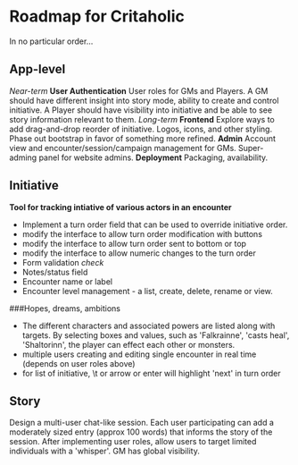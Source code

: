 # Roadmap for Critaholic
In no particular order...

## App-level
*Near-term*
**User Authentication**
User roles for GMs and Players. A GM should have different insight into story mode, ability to create and control
initiative. A Player should have visibility into initiative and be able to see story information relevant to them.
*Long-term*
**Frontend**
Explore ways to add drag-and-drop reorder of initiative. Logos, icons, and other styling. Phase out bootstrap in favor
of something more refined.
**Admin**
Account view and encounter/session/campaign management for GMs. Super-adming panel for website admins.
**Deployment**
Packaging, availability.

## Initiative
**Tool for tracking intiative of various actors in an encounter**
* Implement a turn order field that can be used to override initiative order.
* modify the interface to allow turn order modification with buttons
* modify the interface to allow turn order sent to bottom or top
* modify the interface to allow numeric changes to the turn order
* Form validation *check*
* Notes/status field
* Encounter name or label
* Encounter level management - a list, create, delete, rename or view.

###Hopes, dreams, ambitions
* The different characters and associated powers are listed along with targets. By selecting boxes and values, such as 
    'Falkrainne', 'casts heal', 'Shaltorinn', the player can effect each other or monsters.
* multiple users creating and editing single encounter in real time (depends on user roles above)
* for list of initiative, \t or arrow or enter will highlight 'next' in turn order

## Story
Design a multi-user chat-like session. Each user participating can add a moderately sized entry (approx 100 words)
that informs the story of the session.
After implementing user roles, allow users to target limited individuals with a 'whisper'. GM has global visibility.
